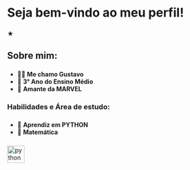 <h1 align="left">Seja bem-vindo ao meu perfil!</h1>

###

<p align="left">★</p>

###

<h2 align="left">Sobre mim:</h2>

###

<ul>
  <li>🕵️‍♂️ <strong>Me chamo Gustavo</strong></li>
  <li>📖 <strong>3° Ano do Ensino Médio</strong></li>
  <li>🎥 <strong>Amante da MARVEL</strong></li>
</ul>

###

<h3 align="left">Habilidades e Área de estudo:</h3>

###

<ul>
  <li>🐍 <strong>Aprendiz em PYTHON</strong></li>
  <li>📐 <strong>Matemática</strong></li>
</ul>

###

<div align="left" style="display: inline-block;">
  <img src="https://cdn.jsdelivr.net/gh/devicons/devicon/icons/python/python-original.svg" height="40" alt="python logo" />
</div>
